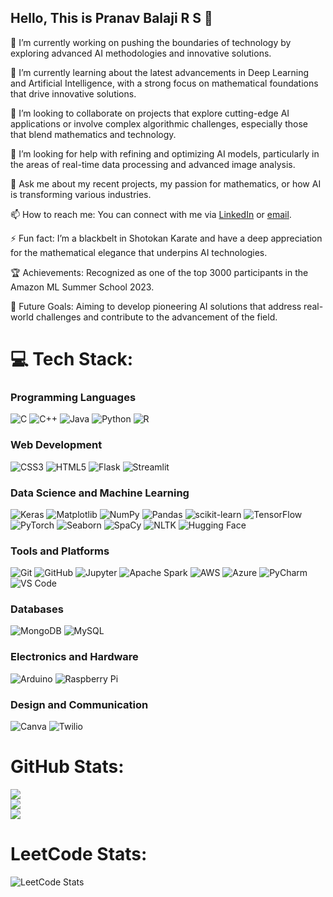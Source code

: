 ## Hello, This is Pranav Balaji R S 👋

🔭 I’m currently working on pushing the boundaries of technology by exploring advanced AI methodologies and innovative solutions.

🌱 I’m currently learning about the latest advancements in Deep Learning and Artificial Intelligence, with a strong focus on mathematical foundations that drive innovative solutions.

👯 I’m looking to collaborate on projects that explore cutting-edge AI applications or involve complex algorithmic challenges, especially those that blend mathematics and technology.

🤔 I’m looking for help with refining and optimizing AI models, particularly in the areas of real-time data processing and advanced image analysis.

💬 Ask me about my recent projects, my passion for mathematics, or how AI is transforming various industries.

📫 How to reach me: You can connect with me via [LinkedIn](https://linkedin.com/in/pranav-balaji) or [email](mailto:pranav@example.com).

⚡ Fun fact: I’m a blackbelt in Shotokan Karate and have a deep appreciation for the mathematical elegance that underpins AI technologies.

🏆 Achievements: Recognized as one of the top 3000 participants in the Amazon ML Summer School 2023.

🚀 Future Goals: Aiming to develop pioneering AI solutions that address real-world challenges and contribute to the advancement of the field.

# 💻 Tech Stack:

### Programming Languages
![C](https://img.shields.io/badge/c-%2300599C.svg?style=for-the-badge&logo=c&logoColor=white) 
![C++](https://img.shields.io/badge/c++-%2300599C.svg?style=for-the-badge&logo=c%2B%2B&logoColor=white) 
![Java](https://img.shields.io/badge/java-%23ED8B00.svg?style=for-the-badge&logo=openjdk&logoColor=white) 
![Python](https://img.shields.io/badge/python-3670A0?style=for-the-badge&logo=python&logoColor=ffdd54) 
![R](https://img.shields.io/badge/r-%23276DC3.svg?style=for-the-badge&logo=r&logoColor=white)

### Web Development
![CSS3](https://img.shields.io/badge/css3-%231572B6.svg?style=for-the-badge&logo=css3&logoColor=white) 
![HTML5](https://img.shields.io/badge/html5-%23E34F26.svg?style=for-the-badge&logo=html5&logoColor=white) 
![Flask](https://img.shields.io/badge/flask-%23000.svg?style=for-the-badge&logo=flask&logoColor=white) 
![Streamlit](https://img.shields.io/badge/Streamlit-%234B9ED8.svg?style=for-the-badge&logo=streamlit&logoColor=white)

### Data Science and Machine Learning
![Keras](https://img.shields.io/badge/Keras-%23D00000.svg?style=for-the-badge&logo=Keras&logoColor=white) 
![Matplotlib](https://img.shields.io/badge/Matplotlib-%23ffffff.svg?style=for-the-badge&logo=Matplotlib&logoColor=black) 
![NumPy](https://img.shields.io/badge/numpy-%23013243.svg?style=for-the-badge&logo=numpy&logoColor=white) 
![Pandas](https://img.shields.io/badge/pandas-%23150458.svg?style=for-the-badge&logo=pandas&logoColor=white) 
![scikit-learn](https://img.shields.io/badge/scikit--learn-%23F7931E.svg?style=for-the-badge&logo=scikit-learn&logoColor=white) 
![TensorFlow](https://img.shields.io/badge/TensorFlow-%23FF6F00.svg?style=for-the-badge&logo=TensorFlow&logoColor=white) 
![PyTorch](https://img.shields.io/badge/PyTorch-%23EE4C2C.svg?style=for-the-badge&logo=PyTorch&logoColor=white) 
![Seaborn](https://img.shields.io/badge/Seaborn-%23FF8C00.svg?style=for-the-badge&logo=seaborn&logoColor=white) 
![SpaCy](https://img.shields.io/badge/SpaCy-%233E6B63.svg?style=for-the-badge&logo=spaCy&logoColor=white) 
![NLTK](https://img.shields.io/badge/NTLK-%23CC3C7A.svg?style=for-the-badge&logo=nltk&logoColor=white) 
![Hugging Face](https://img.shields.io/badge/Hugging%20Face-%2300A3E0.svg?style=for-the-badge&logo=Huggingface&logoColor=white)

### Tools and Platforms
![Git](https://img.shields.io/badge/git-%23F05033.svg?style=for-the-badge&logo=git&logoColor=white) 
![GitHub](https://img.shields.io/badge/github-%23121011.svg?style=for-the-badge&logo=github&logoColor=white) 
![Jupyter](https://img.shields.io/badge/Jupyter-%23F37626.svg?style=for-the-badge&logo=jupyter&logoColor=white) 
![Apache Spark](https://img.shields.io/badge/Apache%20Spark-%23E25A1C.svg?style=for-the-badge&logo=apache-spark&logoColor=white) 
![AWS](https://img.shields.io/badge/AWS-%23FF9900.svg?style=for-the-badge&logo=amazon-aws&logoColor=white) 
![Azure](https://img.shields.io/badge/Azure-%23007FFF.svg?style=for-the-badge&logo=microsoft-azure&logoColor=white) 
![PyCharm](https://img.shields.io/badge/PyCharm-%23000000.svg?style=for-the-badge&logo=pycharm&logoColor=white) 
![VS Code](https://img.shields.io/badge/VS%20Code-%23007ACC.svg?style=for-the-badge&logo=visual-studio-code&logoColor=white)

### Databases
![MongoDB](https://img.shields.io/badge/MongoDB-%234ea94b.svg?style=for-the-badge&logo=mongodb&logoColor=white) 
![MySQL](https://img.shields.io/badge/mysql-4479A1.svg?style=for-the-badge&logo=mysql&logoColor=white)

### Electronics and Hardware
![Arduino](https://img.shields.io/badge/-Arduino-00979D?style=for-the-badge&logo=Arduino&logoColor=white) 
![Raspberry Pi](https://img.shields.io/badge/-RaspberryPi-C51A4A?style=for-the-badge&logo=Raspberry-Pi)

### Design and Communication
![Canva](https://img.shields.io/badge/Canva-%2300C4CC.svg?style=for-the-badge&logo=Canva&logoColor=white) 
![Twilio](https://img.shields.io/badge/Twilio-F22F46?style=for-the-badge&logo=Twilio&logoColor=white)

# GitHub Stats:
![](https://github-readme-stats.vercel.app/api?username=PRANAVBALAJIRS&theme=dark&hide_border=false&include_all_commits=false&count_private=false)<br/>
![](https://github-readme-streak-stats.herokuapp.com/?user=PRANAVBALAJIRS&theme=dark&hide_border=false)<br/>
![](https://github-readme-stats.vercel.app/api/top-langs/?username=PRANAVBALAJIRS&theme=dark&hide_border=false&include_all_commits=false&count_private=false&layout=compact)

# LeetCode Stats:
![LeetCode Stats](https://leetcard.jacoblin.cool/PRANAV_BALAJI_R_S?theme=nord&font=ABeeZee&ext=contest)




<!--
**PRANAVBALAJIRS/PRANAVBALAJIRS** is a ✨ _special_ ✨ repository because its `README.md` (this file) appears on your GitHub profile.

Here are some ideas to get you started:

- 🔭 I’m currently working on ...
- 🌱 I’m currently learning ...
- 👯 I’m looking to collaborate on ...
- 🤔 I’m looking for help with ...
- 💬 Ask me about ...
- 📫 How to reach me: ...
- 😄 Pronouns: ...
- ⚡ Fun fact: ...
-->
